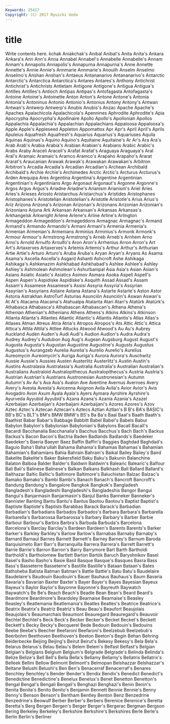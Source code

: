 ```yaml
---
Keywords: 25417 
Copyright: (C) 2017 Ryuichi Ueda
---
```


# title

Write contents here.
kchak Aniakchak's Anibal Anibal's
Anita Anita's Ankara Ankara's Ann Ann's Anna Annabel Annabel's Annabelle
Annabelle's Annam Annam's Annapolis Annapolis's Annapurna Annapurna's Anne Annette Annette's
Annie Annie's Annmarie Annmarie's Anouilh Anselm Anselmo Anselmo's Anshan Anshan's
Antaeus Antananarivo Antananarivo's Antarctic Antarctic's Antarctica Antarctica's Antares Antares's Anthony
Antichrist Antichrist's Antichrists Antietam Antigone Antigone's Antigua Antigua's Antilles Antilles's
Antioch Antipas Antipas's Antofagasta Antofagasta's Antoine Antoine's Antoinette Anton Anton's
Antone Antone's Antonia Antonia's Antoninus Antonio Antonio's Antonius Antony Antony's
Antwan Antwan's Antwerp Antwerp's Anubis Anubis's Anzac Apache Apache's Apaches
Apalachicola Apalachicola's Apennines Aphrodite Aphrodite's Apia Apocrypha Apocrypha's Apollinaire Apollo
Apollo's Apollonian Apollos Appalachia Appalachia's Appalachian Appalachians Appaloosa Appaloosa's Apple
Apple's Appleseed Appleton Appomattox Apr Apr's April April's Aprils Apuleius
Aquafresh Aquafresh's Aquarius Aquarius's Aquariuses Aquila Aquinas Aquinas's Aquino Aquino's
Aquitaine Aquitaine's Ar Ar's Ara Ara's Arab Arab's Arabia Arabia's
Arabian Arabian's Arabians Arabic Arabic's Arabs Araby Araceli Araceli's Arafat
Arafat's Araguaya Araguaya's Aral Aral's Aramaic Aramaic's Aramco Aramco's Arapaho
Arapaho's Ararat Ararat's Araucanian Arawak Arawak's Arawakan Arawakan's Arbitron Arbitron's
Arcadia Arcadia's Arcadian Arcadian's Archean Archibald Archibald's Archie Archie's Archimedes
Arctic Arctic's Arcturus Arcturus's Arden Arequipa Ares Argentina Argentina's Argentine
Argentinian Argentinian's Argentinians Argo Argonaut Argonaut's Argonne Argonne's Argos Argus
Argus's Ariadne Ariadne's Arianism Arianism's Ariel Aries Aries's Arieses Ariosto
Aristarchus Aristarchus's Aristides Aristophanes Aristophanes's Aristotelian Aristotelian's Aristotle Aristotle's Arius
Arius's Ariz Arizona Arizona's Arizonan Arizonan's Arizonans Arizonian Arizonian's Arizonians
Arjuna Ark Arkansan Arkansan's Arkansas Arkansas's Arkhangelsk Arkwright Arlene Arlene's
Arline Arline's Arlington Armageddon Armageddon's Armageddons Armagnac Armagnac's Armand Armand's
Armando Armando's Armani Armani's Armenia Armenia's Armenian Armenian's Armenians Arminius
Arminius's Armonk Armonk's Armour Armour's Armstrong Armstrong's Arneb Arneb's Arnhem
Arno Arno's Arnold Arnulfo Arnulfo's Aron Aron's Arrhenius Arron Arron's
Art Art's Artaxerxes Artaxerxes's Artemis Artemis's Arthur Arthur's Arthurian Artie
Artie's Arturo Arturo's Aruba Aruba's Aryan Aryan's Aryans As Asama
Asama's Ascella Ascella's Asgard Ashanti Ashcroft Ashe Ashikaga Ashikaga's Ashkenazim
Ashkhabad Ashkhabad's Ashlee Ashlee's Ashley Ashley's Ashmolean Ashmolean's Ashurbanipal Asia
Asia's Asian Asian's Asians Asiatic Asiatic's Asiatics Asimov Asmara Asoka
Aspell Aspell's Aspen Aspen's Aspidiske Aspidiske's Asquith Assad Assad's Assam
Assam's Assamese Assamese's Assisi Assyria Assyria's Assyrian Assyrian's Assyrians Astaire
Astana Astana's Astarte Astarte's Aston Astor Astoria Astrakhan AstroTurf Asturias
Asunción Asunción's Aswan Aswan's At At's Atacama Atacama's Atahualpa Atalanta
Atari Atari's Atatürk Atatürk's Athabasca Athabasca's Athabascan Athabascan's Athena Athena's
Athenian Athenian's Athenians Athens Athens's Atkins Atkins's Atkinson Atlanta Atlanta's
Atlantes Atlantic Atlantic's Atlantis Atlantis's Atlas Atlas's Atlases Atman Atreus
Atria Atria's Atropos Atropos's Ats Attic Attic's Attica Attica's Attila
Attila's Attlee Attucks Atwood Atwood's Au Au's Aubrey Auckland Auden
Auden's Audi Audi's Audion Audion's Audra Audra's Audrey Audrey's Audubon
Aug Aug's Augean Augsburg August August's Augusta Augusta's Augustan Augustine
Augustine's Augusts Augustus Augustus's Aurangzeb Aurelia Aurelia's Aurelio Aurelio's Aurelius
Aureomycin Aureomycin's Auriga Auriga's Aurora Aurora's Auschwitz Aussie Aussie's Aussies
Austen Austerlitz Austerlitz's Austin Austin's Austins Australasia Australasia's Australia Australia's
Australian Australian's Australians Australoid Australopithecus Australopithecus's Austria Austria's Austrian Austrian's
Austrians Austronesian Austronesian's Autumn Autumn's Av Av's Ava Ava's Avalon
Ave Aventine Avernus Averroes Avery Avery's Avesta Avesta's Avicenna Avignon
Avila Avila's Avior Avior's Avis Avogadro Avon Axum Ayala Ayala's
Ayers Aymara Ayrshire Ayrshire's Ayurveda Ayyubid Ayyubid's Azana Azana's Azania
Azania's Azazel Azerbaijan Azerbaijan's Azerbaijani Azerbaijani's Azores Azores's Azov Aztec
Aztec's Aztecan Aztecan's Aztecs Aztlan Aztlan's B B's BA's BASIC's
BB's BC's BLT's BM's BMW BMW's BS's Ba Ba's Baal
Baal's Baath Baath's Baathist Babar Babar's Babbage Babbitt Babel Babel's
Babels Babur Babylon Babylon's Babylonian Babylonian's Babylons Bacall Bacall's Bacardi
Bacchanalia Bacchanalia's Bacchus Bacchus's Bach Bach's Backus Backus's Bacon Bacon's
Bactria Baden Badlands Badlands's Baedeker Baedeker's Baeria Baeyer Baez Baffin
Baffin's Baggies Baghdad Baghdad's Baguio Baha'i Baha'ullah Bahama Bahama's Bahamas
Bahamas's Bahamian Bahamian's Bahamians Bahia Bahrain Bahrain's Baikal Bailey Bailey's
Baird Bakelite Bakelite's Baker Bakersfield Baku Baku's Bakunin Balanchine Balaton
Balboa Balder Balder's Baldwin Baldwin's Balearic Balearic's Balfour Bali Bali's
Balinese Balinese's Balkan Balkans Balkhash Ball Ballard Ballard's Balthazar Baltic
Baltic's Baltimore Baltimore's Baluchistan Balzac Balzac's Bamako Bamako's Bambi Bambi's
Banach Banach's Bancroft Bancroft's Bandung Bandung's Bangalore Bangkok Bangkok's Bangladesh
Bangladesh's Bangladeshi Bangladeshi's Bangladeshis Bangor Bangui Bangui's Banjarmasin Banjarmasin's Banjul
Banks Banneker Banneker's Bannister Banting Bantu Bantu's Bantus Baotou Baotou's
Baptist Baptist's Baptiste Baptiste's Baptists Barabbas Barack Barack's Barbadian Barbadian's
Barbadians Barbados Barbados's Barbara Barbara's Barbarella Barbarella's Barbarossa Barbarossa's Barbary
Barbary's Barber Barbie Barbour Barbour's Barbra Barbra's Barbuda Barbuda's Barcelona
Barcelona's Barclay Barclay's Bardeen Bardeen's Barents Barents's Barker Barker's Barkley
Barkley's Barlow Barlow's Barnabas Barnaby Barnaby's Barnard Barnaul Barnes Barnett
Barnett's Barney Barney's Barnum Baroda Barquisimeto Barr Barr's Barranquilla Barrera
Barrera's Barrett Barrett's Barrie Barrie's Barron Barron's Barry Barrymore Bart
Barth Bartholdi Bartholdi's Bartholomew Bartlett Barton Bartók Baruch Baryshnikov Basel
Basel's Basho Basho's Basie Basil Basque Basque's Basques Basra Bass
Bass's Basseterre Basseterre's Bastille Bastille's Bataan Bataan's Bates Bathsheba Batista
Batman Batman's Battle Battle's Batu Batu's Baudelaire Baudelaire's Baudouin Baudouin's
Bauer Bauhaus Bauhaus's Baum Bavaria Bavaria's Bavarian Baxter Baxter's Bayer
Bayer's Bayes Bayesian Bayeux Bayeux's Baylor Baylor's Bayonne Bayonne's Bayreuth
Baywatch Baywatch's Be Be's Beach Beach's Beadle Bean Bean's Beard
Beard's Beardmore Beardmore's Beardsley Bearnaise Bearnaise's Beasley Beasley's Beatlemania Beatlemania's
Beatles Beatles's Beatrice Beatrice's Beatrix Beatrix's Beatriz Beatriz's Beau Beau's
Beaufort Beaujolais Beaujolais's Beaumarchais Beaumont Beauregard Beauregard's Beauvoir Bechtel Bechtel's
Beck Beck's Becker Becker's Becket Becket's Beckett Beckett's Becky Becky's
Becquerel Bede Bedouin Bedouin's Bedouins Beebe Beebe's Beecher Beefaroni Beefaroni's
Beelzebub Beelzebub's Beerbohm Beethoven Beethoven's Beeton Beeton's Begin Behan Behring
Beiderbecke Beijing Beijing's Beirut Beirut's Bekesy Bekesy's Bela Bela's Belarus
Belarus's Belau Belau's Belem Belem's Belfast Belfast's Belgian Belgian's Belgians
Belgium Belgium's Belgrade Belgrade's Belinda Belinda's Belize Belize's Bell Bell's
Bella Bella's Bellamy Bellamy's Bellatrix Bellatrix's Belleek Bellini Bellow Belmont
Belmont's Belmopan Belshazzar Belshazzar's Beltane Belushi Belushi's Ben Ben's Benacerraf
Benacerraf's Benares Benchley Benchley's Bender Bender's Bendix Bendix's Benedict Benedict's
Benedictine Benedictine's Benelux Benelux's Benet Benetton Benetton's Bengal Bengal's Bengali
Bengali's Benghazi Benghazi's Benin Benin's Benita Benita's Benito Benito's Benjamin
Bennett Bennie Bennie's Benny Benny's Benson Benson's Bentham Bentley Benton
Benz Benzedrine Benzedrine's Beowulf Berber Berber's Berbers Berenice Berenice's Beretta
Beretta's Berg Bergen Bergen's Berger Berger's Bergerac Bergman Bergson Bering
Berkeley Berkeley's Berkshire Berkshire's Berkshires Berle Berle's Berlin Berlin's Berliner
